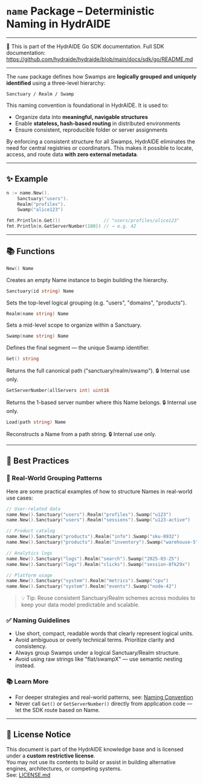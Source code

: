# `name` Package – Deterministic Naming in HydrAIDE

---

📘 This is part of the HydrAIDE Go SDK documentation.
Full SDK documentation: https://github.com/hydraide/hydraide/blob/main/docs/sdk/go/README.md

---

The `name` package defines how Swamps are **logically grouped and uniquely identified** using a three-level hierarchy:

```
Sanctuary / Realm / Swamp
```

This naming convention is foundational in HydrAIDE. It is used to:
- Organize data into **meaningful, navigable structures**
- Enable **stateless, hash-based routing** in distributed environments
- Ensure consistent, reproducible folder or server assignments

By enforcing a consistent structure for all Swamps, HydrAIDE eliminates the need for central registries or coordinators. This makes it possible to locate, access, and route data **with zero external metadata**.

---

## ✨ Example

```go
n := name.New().
    Sanctuary("users").
    Realm("profiles").
    Swamp("alice123")

fmt.Println(n.Get())                // "users/profiles/alice123"
fmt.Println(n.GetServerNumber(100)) // → e.g. 42
```

---

## 📚 Functions

```go
New() Name
```
Creates an empty Name instance to begin building the hierarchy.

```go
Sanctuary(id string) Name
```
Sets the top-level logical grouping (e.g. "users", "domains", "products").

```go
Realm(name string) Name
```
Sets a mid-level scope to organize within a Sanctuary.

```go
Swamp(name string) Name
```
Defines the final segment — the unique Swamp identifier.

```go
Get() string
```
Returns the full canonical path ("sanctuary/realm/swamp").
🔒 Internal use only.

```go
GetServerNumber(allServers int) uint16
```
Returns the 1-based server number where this Name belongs.
🔒 Internal use only.

```go
Load(path string) Name
```
Reconstructs a Name from a path string.
🔒 Internal use only.

---

## 🧠 Best Practices

### 🧩 Real-World Grouping Patterns

Here are some practical examples of how to structure Names in real-world use cases:

```go
// User-related data
name.New().Sanctuary("users").Realm("profiles").Swamp("u123")
name.New().Sanctuary("users").Realm("sessions").Swamp("u123-active")

// Product catalog
name.New().Sanctuary("products").Realm("info").Swamp("sku-8932")
name.New().Sanctuary("products").Realm("inventory").Swamp("warehouse-5")

// Analytics logs
name.New().Sanctuary("logs").Realm("search").Swamp("2025-03-25")
name.New().Sanctuary("logs").Realm("clicks").Swamp("session-8fk29x")

// Platform usage
name.New().Sanctuary("system").Realm("metrics").Swamp("cpu")
name.New().Sanctuary("system").Realm("events").Swamp("node-42")
```

> 💡 Tip: Reuse consistent Sanctuary/Realm schemes across modules to keep your data model predictable and scalable.

### ✅ Naming Guidelines
- Use short, compact, readable words that clearly represent logical units.
- Avoid ambiguous or overly technical terms. Prioritize clarity and consistency.
- Always group Swamps under a logical Sanctuary/Realm structure.
- Avoid using raw strings like "flat/swampX" — use semantic nesting instead.

### 📚 Learn More
- For deeper strategies and real-world patterns, see: [Naming Convention](https://github.com/hydraide/hydraide/blob/main/docs/thinking-in-hydraide/naming-convention.md)
- Never call `Get()` or `GetServerNumber()` directly from application code — let the SDK route based on Name.

---

## 📄 License Notice
This document is part of the HydrAIDE knowledge base and is licensed under a **custom restrictive license**.  
You may not use its contents to build or assist in building alternative engines, architectures, or competing systems.  
See: [LICENSE.md](https://github.com/hydraide/hydraide/blob/main/LICENSE.md)
